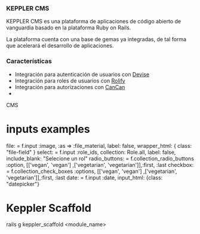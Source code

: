### KEPPLER CMS

KEPPLER CMS es una plataforma de aplicaciones de código abierto de vanguardia basado en la plataforma Ruby on Rails.

La plataforma cuenta con una base de gemas ya integradas, de tal forma que acelerará el desarrollo de aplicaciones.

### Características

* Integración para autenticación de usuarios con [Devise](https://github.com/plataformatec/devise)
* Integración para roles de usuarios con [Rolify](https://github.com/RolifyCommunity/rolify)
* Integración para autorizaciones con [CanCan](https://github.com/CanCanCommunity/cancancan)
* 

CMS 

# inputs examples

file: = f.input :image, :as => :file_material, label: false, wrapper_html: { class: "file-field" }
select: = f.input :role_ids, collection: Role.all, label: false, include_blank: "Selecione un rol"
radio_buttons: = f.collection_radio_buttons :option, [['vegan', 'vegan'] ,['vegetarian', 'vegetarian']],:first, :last
checkbox: = f.collection_check_boxes :options, [['vegan', 'vegan'] ,['vegetarian', 'vegetarian']],:first, :last
date: = f.input :date, input_html: {class: "datepicker"}

# Keppler Scaffold

rails g keppler_scaffold <module_name> <attributes>
